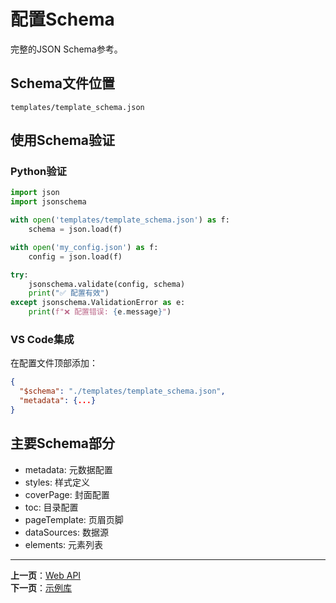 # 配置Schema

完整的JSON Schema参考。

## Schema文件位置

`templates/template_schema.json`

## 使用Schema验证

### Python验证

```python
import json
import jsonschema

with open('templates/template_schema.json') as f:
    schema = json.load(f)

with open('my_config.json') as f:
    config = json.load(f)

try:
    jsonschema.validate(config, schema)
    print("✅ 配置有效")
except jsonschema.ValidationError as e:
    print(f"❌ 配置错误: {e.message}")
```

### VS Code集成

在配置文件顶部添加：

```json
{
  "$schema": "./templates/template_schema.json",
  "metadata": {...}
}
```

## 主要Schema部分

- metadata: 元数据配置
- styles: 样式定义
- coverPage: 封面配置
- toc: 目录配置
- pageTemplate: 页眉页脚
- dataSources: 数据源
- elements: 元素列表

---

**上一页**：[Web API](./web-api.md)  
**下一页**：[示例库](../05-examples/)

